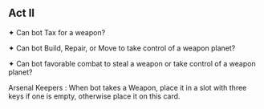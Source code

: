 ## Act II

✦ Can bot Tax for a weapon?

✦ Can bot Build, Repair, or Move to take control of a weapon planet?

✦ Can bot favorable combat to steal a weapon or take control of a weapon planet?

Arsenal Keepers
: When bot takes a Weapon, place it in a slot with three keys if one is empty, otherwise place it on this card.

<!-- TODO: become Outlaw, steal from Imperial Trust -->
